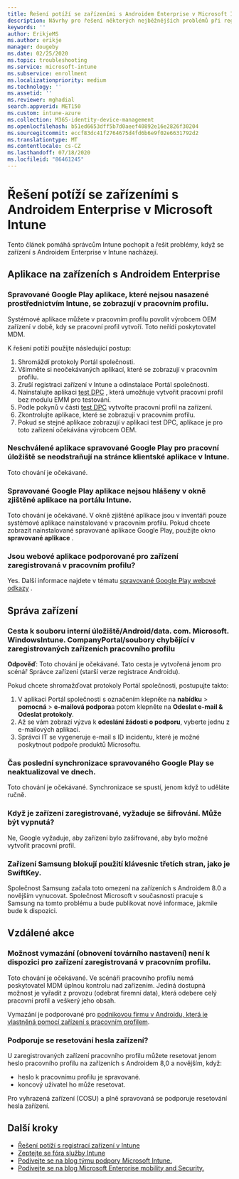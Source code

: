 ```yaml
---
title: Řešení potíží se zařízeními s Androidem Enterprise v Microsoft Intune
description: Návrhy pro řešení některých nejběžnějších problémů při registraci zařízení s Androidem v Intune.
keywords: ''
author: ErikjeMS
ms.author: erikje
manager: dougeby
ms.date: 02/25/2020
ms.topic: troubleshooting
ms.service: microsoft-intune
ms.subservice: enrollment
ms.localizationpriority: medium
ms.technology: ''
ms.assetid: ''
ms.reviewer: mghadial
search.appverid: MET150
ms.custom: intune-azure
ms.collection: M365-identity-device-management
ms.openlocfilehash: b51ed6653dff5b7d0aeef40892e16e2826f30204
ms.sourcegitcommit: eccf83dc41f2764675d4fd6b6e9f02e6631792d2
ms.translationtype: MT
ms.contentlocale: cs-CZ
ms.lasthandoff: 07/18/2020
ms.locfileid: "86461245"
---
```

# <a name="troubleshoot-android-enterprise-device-problems-in-microsoft-intune"></a>Řešení potíží se zařízeními s Androidem Enterprise v Microsoft Intune

Tento článek pomáhá správcům Intune pochopit a řešit problémy, když se zařízení s Androidem Enterprise v Intune nacházejí.

## <a name="apps-on-android-enterprise-devices"></a>Aplikace na zařízeních s Androidem Enterprise

### <a name="managed-google-play-apps-that-arent-deployed-through-intune-are-displayed-in-the-work-profile"></a>Spravované Google Play aplikace, které nejsou nasazené prostřednictvím Intune, se zobrazují v pracovním profilu.
Systémové aplikace můžete v pracovním profilu povolit výrobcem OEM zařízení v době, kdy se pracovní profil vytvoří. Toto neřídí poskytovatel MDM.

K řešení potíží použijte následující postup:

  1. Shromáždí protokoly Portál společnosti.
  2. Všimněte si neočekávaných aplikací, které se zobrazují v pracovním profilu.
  3. Zruší registraci zařízení v Intune a odinstalace Portál společnosti.
  4. Nainstalujte aplikaci [test DPC](https://play.google.com/store/apps/details?id=com.afwsamples.testdpc) , která umožňuje vytvořit pracovní profil bez modulu EMM pro testování.
  5. Podle pokynů v části [test DPC](https://play.google.com/store/apps/details?id=com.afwsamples.testdpc) vytvořte pracovní profil na zařízení.
  6. Zkontrolujte aplikace, které se zobrazují v pracovním profilu. 
  7. Pokud se stejné aplikace zobrazují v aplikaci test DPC, aplikace je pro toto zařízení očekávána výrobcem OEM.

### <a name="unapproved-managed-google-play-for-work-store-apps-arent-being-removed-from-the-client-apps-page-in-intune"></a>Neschválené aplikace spravované Google Play pro pracovní úložiště se neodstraňují na stránce klientské aplikace v Intune.
Toto chování je očekávané.

### <a name="managed-google-play-apps-arent-being-reported-under-the-discovered-apps-blade-in-the-intune-portal"></a>Spravované Google Play aplikace nejsou hlášeny v okně zjištěné aplikace na portálu Intune.
Toto chování je očekávané. V okně zjištěné aplikace jsou v inventáři pouze systémové aplikace nainstalované v pracovním profilu. Pokud chcete zobrazit nainstalované spravované aplikace Google Play, použijte okno **spravované aplikace** .

### <a name="are-web-applications-supported-for-work-profile-enrolled-devices"></a>Jsou webové aplikace podporované pro zařízení zaregistrovaná v pracovním profilu?
Yes. Další informace najdete v tématu [spravované Google Play webové odkazy](../apps/apps-add-android-for-work.md#managed-google-play-web-links) .

## <a name="device-management"></a>Správa zařízení

### <a name="file-path-internal-storageandroiddatacommicrosoftwindowsintunecompanyportalfiles-missing-on-work-profile-enrolled-devices"></a>Cesta k souboru interní úložiště/Android/data. com. Microsoft. WindowsIntune. CompanyPortal/soubory chybějící v zaregistrovaných zařízeních pracovního profilu

  **Odpověď**: Toto chování je očekávané. Tato cesta je vytvořená jenom pro scénář Správce zařízení (starší verze registrace Androidu).

  Pokud chcete shromažďovat protokoly Portál společnosti, postupujte takto:

  1. V aplikaci Portál společnosti s označením klepněte na **nabídku**  >  **pomocná**  >  **e-mailová podpora**a potom klepněte na **Odeslat e-mail & Odeslat protokoly**. 
  2. Až se vám zobrazí výzva k **odeslání žádosti o podporu**, vyberte jednu z e-mailových aplikací.
  3. Správci IT se vygeneruje e-mail s ID incidentu, které je možné poskytnout podpoře produktů Microsoftu.

### <a name="managed-google-play-last-sync-time--hasnt-been-updated-in-days"></a>Čas poslední synchronizace spravovaného Google Play se neaktualizoval ve dnech.
Toto chování je očekávané. Synchronizace se spustí, jenom když to uděláte ručně.

### <a name="encryption-is-required-when-a-device-is-enrolled-can-it-be-turned-off"></a>Když je zařízení zaregistrované, vyžaduje se šifrování. Může být vypnutá?
Ne, Google vyžaduje, aby zařízení bylo zašifrované, aby bylo možné vytvořit pracovní profil. 

### <a name="samsung-devices-are-blocking-the-use-of-third-party-keyboards-like-swiftkey"></a>Zařízení Samsung blokují použití klávesnic třetích stran, jako je SwiftKey.
Společnost Samsung začala toto omezení na zařízeních s Androidem 8.0 a novějším vynucovat. Společnost Microsoft v současnosti pracuje s Samsung na tomto problému a bude publikovat nové informace, jakmile bude k dispozici.

## <a name="remote-actions"></a>Vzdálené akce

### <a name="wipe-factory-reset-option-isnt-available-for-work-profile-enrolled-device"></a>Možnost vymazání (obnovení továrního nastavení) není k dispozici pro zařízení zaregistrovaná v pracovním profilu.
Toto chování je očekávané. Ve scénáři pracovního profilu nemá poskytovatel MDM úplnou kontrolu nad zařízením. Jediná dostupná možnost je vyřadit z provozu (odebrat firemní data), která odebere celý pracovní profil a veškerý jeho obsah.

Vymazání je podporované pro [podnikovou firmu v Androidu, která je vlastněná pomocí zařízení s pracovním profilem](android-corporate-owned-work-profile-enroll.md).

### <a name="is-device-passcode-reset-supported"></a>Podporuje se resetování hesla zařízení?
U zaregistrovaných zařízení pracovního profilu můžete resetovat jenom heslo pracovního profilu na zařízeních s Androidem 8,0 a novějším, když:
- heslo k pracovnímu profilu je spravované.
- koncový uživatel ho může resetovat.

Pro vyhrazená zařízení (COSU) a plně spravovaná se podporuje resetování hesla zařízení.


## <a name="next-steps"></a>Další kroky

- [Řešení potíží s registrací zařízení v Intune](troubleshoot-device-enrollment-in-intune.md)
- [Zeptejte se fóra služby Intune](https://social.technet.microsoft.com/Forums/%7Blang-locale%7D/home?category=microsoftintune&filter=alltypes&sort=lastpostdesc)
- [Podívejte se na blog týmu podpory Microsoft Intune.](https://techcommunity.microsoft.com/t5/Intune-Customer-Success/bg-p/IntuneCustomerSuccess)
- [Podívejte se na blog Microsoft Enterprise mobility and Security.](https://techcommunity.microsoft.com/t5/Azure-Active-Directory-Identity/Announcing-the-public-preview-of-Azure-AD-group-based-license/ba-p/245210)